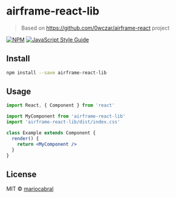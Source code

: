 # airframe-react-lib

> Based on https://github.com/0wczar/airframe-react project

[![NPM](https://img.shields.io/npm/v/airframe-react-lib.svg)](https://www.npmjs.com/package/airframe-react-lib) [![JavaScript Style Guide](https://img.shields.io/badge/code_style-standard-brightgreen.svg)](https://standardjs.com)

## Install

```bash
npm install --save airframe-react-lib
```

## Usage

```jsx
import React, { Component } from 'react'

import MyComponent from 'airframe-react-lib'
import 'airframe-react-lib/dist/index.css'

class Example extends Component {
  render() {
    return <MyComponent />
  }
}
```

## License

MIT © [mariocabral](https://github.com/mariocabral)
